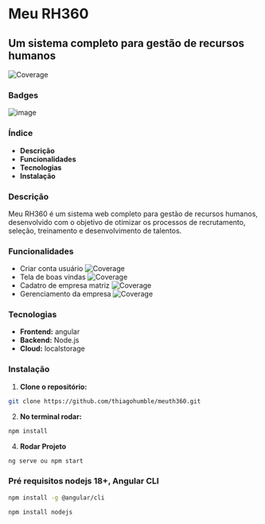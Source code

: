 # Meu RH360 
## Um sistema completo para gestão de recursos humanos

![Coverage](https://img.shields.io/badge/coverage-70%25-brightgreen)

### Badges
![image](https://github.com/user-attachments/assets/8fb16a26-7e1f-4e11-994d-99e5527c73a9)

### Índice
* **Descrição**
* **Funcionalidades**
* **Tecnologias**
* **Instalação**

### Descrição
Meu RH360 é um sistema web completo para gestão de recursos humanos, desenvolvido com o objetivo de otimizar os processos de recrutamento, seleção, treinamento e desenvolvimento de talentos.

### Funcionalidades
* Criar conta usuário ![Coverage](https://img.shields.io/badge/coverage-100%25-brightgreen)
* Tela de boas vindas ![Coverage](https://img.shields.io/badge/coverage-100%25-brightgreen)
* Cadatro de empresa matriz ![Coverage](https://img.shields.io/badge/coverage-100%25-brightgreen)
* Gerenciamento da empresa ![Coverage](https://img.shields.io/badge/coverage-70%25-brightgreen)

### Tecnologias
* **Frontend:** angular
* **Backend:** Node.js
* **Cloud:** localstorage

### Instalação
1. **Clone o repositório:**
  ```bash
  git clone https://github.com/thiagohumble/meuth360.git
  ```
2. **No terminal rodar:**
  ```bash
  npm install
  ```
4. **Rodar Projeto**
  ```bash
  ng serve ou npm start
  ```
### Pré requisitos nodejs 18+, Angular CLI   
  ```bash
  npm install -g @angular/cli
  ```
  ```bash
  npm install nodejs
  ```
